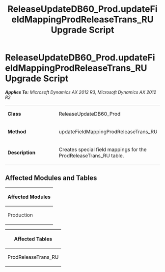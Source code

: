 ﻿---
title: ReleaseUpdateDB60_Prod.updateFieldMappingProdReleaseTrans_RU Upgrade Script
TOCTitle: ReleaseUpdateDB60_Prod.updateFieldMappingProdReleaseTrans_RU Upgrade Script
ms:assetid: d1659de9-4562-cfcf-209a-b4fa34ad2c24
ms:mtpsurl: https://msdn.microsoft.com/en-us/library/JJ686951(v=AX.60)
ms:contentKeyID: 49711401
ms.date: 05/18/2015
mtps_version: v=AX.60
---

# ReleaseUpdateDB60\_Prod.updateFieldMappingProdReleaseTrans\_RU Upgrade Script 


_**Applies To:** Microsoft Dynamics AX 2012 R3, Microsoft Dynamics AX 2012 R2_

<table>
<colgroup>
<col style="width: 50%" />
<col style="width: 50%" />
</colgroup>
<tbody>
<tr class="odd">
<td><p><strong>Class</strong></p></td>
<td><p>ReleaseUpdateDB60_Prod</p></td>
</tr>
<tr class="even">
<td><p><strong>Method</strong></p></td>
<td><p>updateFieldMappingProdReleaseTrans_RU</p></td>
</tr>
<tr class="odd">
<td><p><strong>Description</strong></p></td>
<td><p>Creates special field mappings for the ProdReleaseTrans_RU table.</p></td>
</tr>
</tbody>
</table>


## Affected Modules and Tables

<table>
<colgroup>
<col style="width: 100%" />
</colgroup>
<thead>
<tr class="header">
<th><p>Affected Modules</p></th>
</tr>
</thead>
<tbody>
<tr class="odd">
<td><p>Production</p></td>
</tr>
</tbody>
</table>


<table>
<colgroup>
<col style="width: 100%" />
</colgroup>
<thead>
<tr class="header">
<th><p>Affected Tables</p></th>
</tr>
</thead>
<tbody>
<tr class="odd">
<td><p>ProdReleaseTrans_RU</p></td>
</tr>
</tbody>
</table>

  


